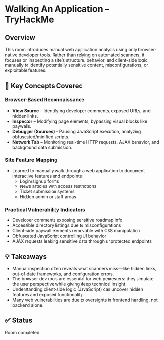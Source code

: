 # Walking An Application – TryHackMe

## Overview
This room introduces manual web application analysis using only browser-native developer tools. Rather than relying on automated scanners, it focuses on inspecting a site’s structure, behavior, and client-side logic manually to identify potentially sensitive content, misconfigurations, or exploitable features.

## 🧩 Key Concepts Covered

### Browser-Based Reconnaissance
- **View Source** – Identifying developer comments, exposed URLs, and hidden links.
- **Inspector** – Modifying page elements, bypassing visual blocks like paywalls.
- **Debugger (Sources)** – Pausing JavaScript execution, analyzing obfuscated/minified scripts.
- **Network Tab** – Monitoring real-time HTTP requests, AJAX behavior, and background data submission.

### Site Feature Mapping
- Learned to manually walk through a web application to document interactive features and endpoints:
  - Login/signup forms
  - News articles with access restrictions
  - Ticket submission systems
  - Hidden admin or staff areas

### Practical Vulnerability Indicators
- Developer comments exposing sensitive roadmap info
- Accessible directory listings due to misconfigurations
- Client-side paywall elements removable with CSS manipulation
- Obfuscated JavaScript controlling UI behavior
- AJAX requests leaking sensitive data through unprotected endpoints

## 💡 Takeaways
- Manual inspection often reveals what scanners miss—like hidden links, out-of-date frameworks, and configuration errors.
- The browser dev tools are essential for web pentesters: they simulate the user perspective while giving deep technical insight.
- Understanding client-side logic (JavaScript) can uncover hidden features and exposed functionality.
- Many web vulnerabilities are due to oversights in frontend handling, not backend alone.

## ✅ Status
Room completed.
